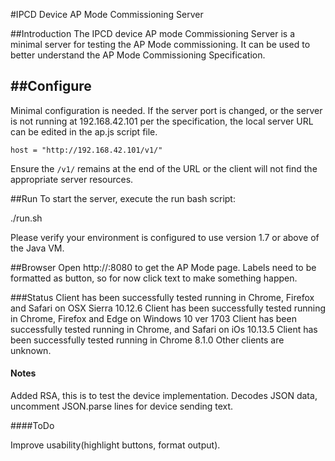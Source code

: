 #IPCD Device AP Mode Commissioning Server


##Introduction
The IPCD device AP mode Commissioning Server is a minimal server for testing the AP Mode commissioning.
It can be used to better understand the AP Mode Commissioning Specification.


##Configure
----------------
Minimal configuration is needed.  If the server port is changed, or the server is not running at 192.168.42.101 per the specification, the local server URL can be edited in the ap.js script file.

`host = "http://192.168.42.101/v1/"`

Ensure the `/v1/` remains at the end of the URL or the client will not find the appropriate server resources.

##Run
To start the server, execute the run bash script:

./run.sh

Please verify your environment is configured to use version 1.7 or above of the 
Java VM.

##Browser
Open http://<server>:8080 to get the AP Mode page.
Labels need to be formatted as button, so for now click text to make something happen.

###Status
Client has been successfully tested running in Chrome, Firefox and Safari on OSX Sierra 10.12.6
Client has been successfully tested running in Chrome, Firefox and Edge on Windows 10 ver 1703
Client has been successfully tested running in Chrome, and  Safari on iOs 10.13.5
Client has been successfully tested running in Chrome 8.1.0
Other clients are unknown.

#### Notes
Added RSA, this is to test the device implementation.
Decodes JSON data, uncomment JSON.parse lines for device sending text.


####ToDo

Improve usability(highlight buttons, format output). 
